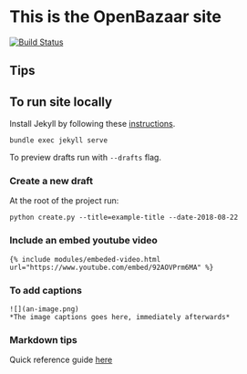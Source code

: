 # This is the OpenBazaar site

[![Build Status](https://travis-ci.org/OpenBazaar/official_site.svg?branch=master)](https://travis-ci.org/OpenBazaar/official_site)

## Tips

## To run site locally

Install Jekyll by following these [instructions](https://jekyllrb.com/docs/installation/).

`bundle exec jekyll serve`

To preview drafts run with `--drafts` flag.

### Create a new draft

At the root of the project run:

`python create.py --title=example-title --date-2018-08-22`

### Include an embed youtube video

`{% include modules/embeded-video.html url="https://www.youtube.com/embed/92AOVPrm6MA" %}`

### To add captions

```
![](an-image.png)
*The image captions goes here, immediately afterwards*
```

### Markdown tips

Quick reference guide [here](https://gist.github.com/roachhd/779fa77e9b90fe945b0c)

